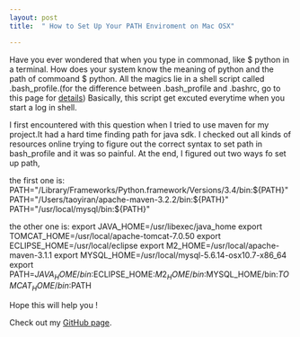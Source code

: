 ```yaml
---
layout: post
title:  " How to Set Up Your PATH Enviroment on Mac OSX"

---
```

Have you ever wondered that when you type in commonad, like $ python in a terminal. How does your system know the meaning of python and the path of commoand $ python. All the magics lie
in a shell script called .bash_profile.(for the
difference between .bash_profile and .bashrc, 
go to this page for [details][detailsurl])
Basically, this script get excuted everytime when you start a log in shell. 

I first encountered with this question when I tried
to use maven for my project.It had a hard time finding path for java sdk. I checked out all kinds of resources online trying to figure out the correct syntax to set path in bash_profile and 
it was so painful. At the end, I figured out two
ways fo set up path,

the first one is:
PATH="/Library/Frameworks/Python.framework/Versions/3.4/bin:${PATH}"
PATH="/Users/taoyiran/apache-maven-3.2.2/bin:${PATH}"
PATH="/usr/local/mysql/bin:${PATH}"

the other one is:
export JAVA_HOME=/usr/libexec/java_home
export TOMCAT_HOME=/usr/local/apache-tomcat-7.0.50
export ECLIPSE_HOME=/usr/local/eclipse
export M2_HOME=/usr/local/apache-maven-3.1.1
export MYSQL_HOME=/usr/local/mysql-5.6.14-osx10.7-x86_64
export PATH=$JAVA_HOME/bin:$ECLIPSE_HOME:$M2_HOME/bin:$MYSQL_HOME/bin:$TOMCAT_HOME/bin:$PATH


Hope this will help you !


Check out my [GitHub page][github].

 
[detailsurl]:http://www.joshstaiger.org/archives/2005/07/bash_profile_vs.html
[github]: https://github.com/tyr034


